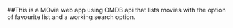 ##This is a MOvie web app using OMDB api that lists movies with the option of favourite list and a working search option.
